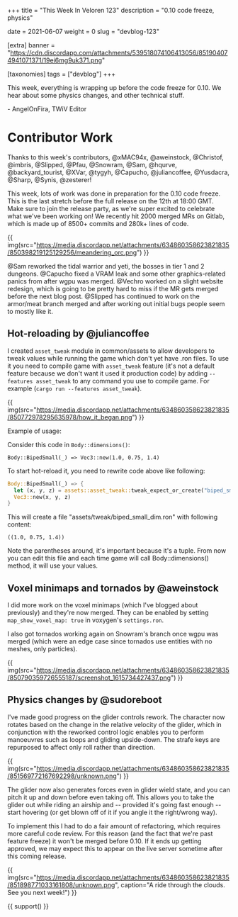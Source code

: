+++
title = "This Week In Veloren 123"
description = "0.10 code freeze, physics"

date = 2021-06-07
weight = 0
slug = "devblog-123"

[extra]
banner = "https://cdn.discordapp.com/attachments/539518074106413056/851904074941071371/19ei6mg9uk371.png"

[taxonomies]
tags = ["devblog"]
+++

This week, everything is wrapping up before the code freeze for 0.10. We hear
about some physics changes, and other technical stuff.

\- AngelOnFira, TWiV Editor

# Contributor Work

Thanks to this week's contributors, @xMAC94x, @aweinstock, @Christof, @imbris,
@Slipped, @Pfau, @Snowram, @Sam, @hqurve, @backyard_tourist, @XVar, @tygyh,
@Capucho, @juliancoffee, @Yusdacra, @Sharp, @Synis, @zesterer!

This week, lots of work was done in preparation for the 0.10 code freeze. This
is the last stretch before the full release on the 12th at 18:00 GMT. Make sure
to join the release party, as we're super excited to celebrate what we've been
working on! We recently hit 2000 merged MRs on Gitlab, which is made up of 8500+
commits and 280k+ lines of code.

{{
  img(src="https://media.discordapp.net/attachments/634860358623821835/850398219125129256/meandering_orc.png")
}}

@Sam reworked the tidal warrior and yeti, the bosses in tier 1 and 2 dungeons.
@Capucho fixed a VRAM leak and some other graphics-related panics from after
wgpu was merged. @Vechro worked on a slight website redesign, which is going to
be pretty hard to miss if the MR gets merged before the next blog post. @Slipped
has continued to work on the armor/meat branch merged and after working out
initial bugs people seem to mostly like it.

## Hot-reloading by @juliancoffee

I created `asset_tweak` module in common/assets to allow developers to tweak
values while running the game which don't yet have .ron files. To use it you
need to compile game with `asset_tweak` feature (it's not a default feature
because we don't want it used it production code) by adding `--features asset_tweak` to any command you use to compile game. For example (`cargo run --features asset_tweak`).

{{
  img(src="https://media.discordapp.net/attachments/634860358623821835/850772978295635978/how_it_began.png")
}}

Example of usage:

Consider this code in `Body::dimensions()`:

`Body::BipedSmall(_) => Vec3::new(1.0, 0.75, 1.4)`

To start hot-reload it, you need to rewrite code above like following:

```rust
Body::BipedSmall(_) => {
  let (x, y, z) = assets::asset_tweak::tweak_expect_or_create("biped_small_dim", (1.0, 0.75, 1.4));
  Vec3::new(x, y, z)
}
```

This will create a file "assets/tweak/biped_small_dim.ron" with following
content:

`((1.0, 0.75, 1.4))`

Note the parentheses around, it's important because it's a tuple. From now you
can edit this file and each time game will call Body::dimensions() method, it
will use your values.

## Voxel minimaps and tornados by @aweinstock

I did more work on the voxel minimaps (which I've blogged about previously) and
they're now merged. They can be enabled by setting `map_show_voxel_map: true` in
voxygen's `settings.ron`.

I also got tornados working again on Snowram's branch once wgpu was merged
(which were an edge case since tornados use entities with no meshes, only
particles).

{{
  img(src="https://media.discordapp.net/attachments/634860358623821835/850790359726555187/screenshot_1615734427437.png")
}}

## Physics changes by @sudoreboot

I've made good progress on the glider controls rework. The character now rotates
based on the change in the relative velocity of the glider, which in conjunction
with the reworked control logic enables you to perform manoeuvres such as loops
and gliding upside-down. The strafe keys are repurposed to affect only roll
rather than direction.

{{
  img(src="https://media.discordapp.net/attachments/634860358623821835/851569772167692298/unknown.png")
}}

The glider now also generates forces even in glider wield state, and you can
pitch it up and down before even taking off. This allows you to take the glider
out while riding an airship and -- provided it's going fast enough -- start
hovering (or get blown off of it if you angle it the right/wrong way).

To implement this I had to do a fair amount of refactoring, which requires more
careful code review. For this reason (and the fact that we're past feature
freeze) it won't be merged before 0.10. If it ends up getting approved, we may
expect this to appear on the live server sometime after this coming release.

{{
  img(src="https://media.discordapp.net/attachments/634860358623821835/851898771033161808/unknown.png",
  caption="A ride through the clouds. See you next week!")
}}

{{ support() }}
